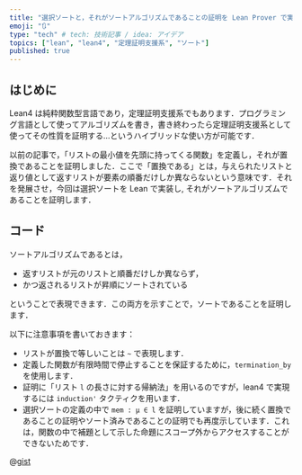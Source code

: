 ```yaml
---
title: "選択ソートと，それがソートアルゴリズムであることの証明を Lean Prover で実装する"
emoji: "🔃"
type: "tech" # tech: 技術記事 / idea: アイデア
topics: ["lean", "lean4", "定理証明支援系", "ソート"]
published: true
---
```


## はじめに

Lean4 は純粋関数型言語であり，定理証明支援系でもあります．プログラミング言語として使ってアルゴリズムを書き，書き終わったら定理証明支援系として使ってその性質を証明する…というハイブリッドな使い方が可能です．

以前の記事で，「リストの最小値を先頭に持ってくる関数」を定義し，それが置換であることを証明しました．ここで「置換である」とは，与えられたリストと返り値として返すリストが要素の順番だけしか異ならないという意味です．それを発展させ，今回は選択ソートを Lean で実装し, それがソートアルゴリズムであることを証明します．

## コード

ソートアルゴリズムであるとは，

* 返すリストが元のリストと順番だけしか異ならず，
* かつ返されるリストが昇順にソートされている

ということで表現できます．この両方を示すことで，ソートであることを証明します．

以下に注意事項を書いておきます：

* リストが置換で等しいことは `~` で表現します．
* 定義した関数が有限時間で停止することを保証するために，`termination_by` を使用します．
* 証明に「リスト `l` の長さに対する帰納法」を用いるのですが，lean4 で実現するには `induction'` タクティクを用います．
* 選択ソートの定義の中で `mem : μ ∈ l` を証明していますが，後に続く置換であることの証明やソート済みであることの証明でも再度示しています．これは，関数の中で補題として示した命題にスコープ外からアクセスすることができないためです．

@[gist](https://gist.github.com/Seasawher/6c3030794f062715da8dcca8fc4fc77d)